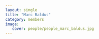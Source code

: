 ```yaml
---
layout: single
title: "Marc Baldus"
category: members
image:
   cover: people/people_marc_baldus.jpg
---
```


